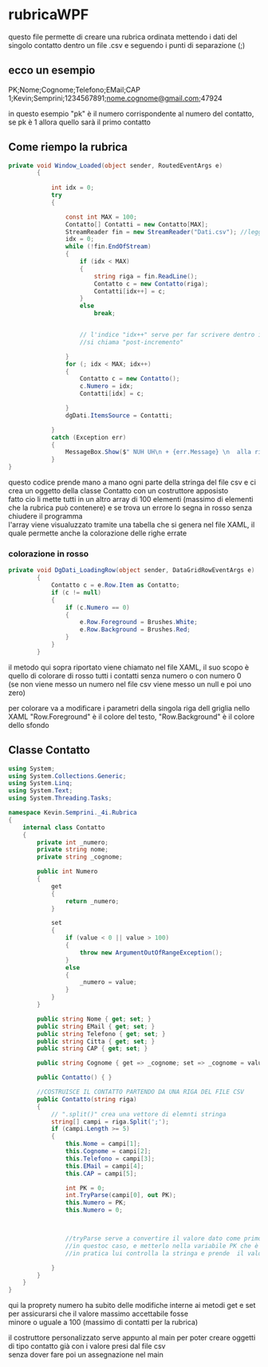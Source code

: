 # rubricaWPF
questo file permette di creare una  rubrica ordinata mettendo i dati del singolo contatto dentro un file .csv e seguendo i punti di separazione (;)
## ecco un esempio
PK;Nome;Cognome;Telefono;EMail;CAP <br>
1;Kevin;Semprini;1234567891;nome.cognome@gmail.com;47924

in questo esempio "pk" è il numero corrispondente al numero del contatto, se pk è 1 allora quello sarà il primo contatto

## Come riempo la rubrica
~~~C#
private void Window_Loaded(object sender, RoutedEventArgs e)
        {
            
            int idx = 0;
            try
            {

                const int MAX = 100;
                Contatto[] Contatti = new Contatto[MAX];
                StreamReader fin = new StreamReader("Dati.csv"); //legge i dati dal file "Dati.csv"
                idx = 0;
                while (!fin.EndOfStream)
                {
                    if (idx < MAX)
                    {
                        string riga = fin.ReadLine();
                        Contatto c = new Contatto(riga);
                        Contatti[idx++] = c;
                    }
                    else
                        break;


                    // l'indice "idx++" serve per far scrivere dentro il valore di idx per poi incrementarlo senza scrivere nel secondo valore
                    //si chiama "post-incremento"

                }
                for (; idx < MAX; idx++)
                {
                    Contatto c = new Contatto();
                    c.Numero = idx;
                    Contatti[idx] = c;

                }
                dgDati.ItemsSource = Contatti;

            }
            catch (Exception err)
            {
                MessageBox.Show($" NUH UH\n + {err.Message} \n  alla riga {idx}");
            }
}
~~~

questo codice prende mano a mano ogni parte della stringa del file csv e ci crea un oggetto della classe Contatto con un costruttore apposisto <br>
fatto cio li mette tutti in un altro array di 100 elementi (massimo di elementi che la rubrica può contenere) e se trova un errore lo segna in rosso senza chiudere il programma <br>
l'array viene visualuzzato tramite una tabella che si genera nel file XAML, il quale permette anche la colorazione delle righe errate

### colorazione in rosso
~~~C#
private void DgDati_LoadingRow(object sender, DataGridRowEventArgs e)
        {
            Contatto c = e.Row.Item as Contatto;
            if (c != null)
            {
                if (c.Numero == 0)
                {
                    e.Row.Foreground = Brushes.White;
                    e.Row.Background = Brushes.Red;
                }
            }
        }
~~~

il metodo qui sopra riportato viene chiamato nel file XAML, il suo scopo è quello di colorare di rosso tutti i contatti senza numero o con numero 0 <br>
(se non viene messo un numero nel file csv viene messo un null e poi uno zero)  

per colorare va a modificare i parametri della singola riga dell griglia nello XAML "Row.Foreground" è il colore del testo, "Row.Background" è il colore dello sfondo 

## Classe Contatto

~~~C#
using System;
using System.Collections.Generic;
using System.Linq;
using System.Text;
using System.Threading.Tasks;

namespace Kevin.Semprini._4i.Rubrica
{
    internal class Contatto
    {
        private int _numero;
        private string nome;
        private string _cognome;

        public int Numero
        {
            get
            {
                return _numero;
            }

            set
            {
                if (value < 0 || value > 100)
                {
                    throw new ArgumentOutOfRangeException();
                }
                else
                {
                    _numero = value;
                }
            }
        }

        public string Nome { get; set; }
        public string EMail { get; set; }
        public string Telefono { get; set; }
        public string Citta { get; set; }
        public string CAP { get; set; }

        public string Cognome { get => _cognome; set => _cognome = value; }

        public Contatto() { }

        //COSTRUISCE IL CONTATTO PARTENDO DA UNA RIGA DEL FILE CSV
        public Contatto(string riga) 
        {
            // ".split()" crea una vettore di elemnti stringa
            string[] campi = riga.Split(';');
            if (campi.Length >= 5)
            {
                this.Nome = campi[1];
                this.Cognome = campi[2];
                this.Telefono = campi[3];
                this.EMail = campi[4];
                this.CAP = campi[5];

                int PK = 0;
                int.TryParse(campi[0], out PK);
                this.Numero = PK;
                this.Numero = 0;



                //tryParse serve a convertire il valore dato come primo paramentro in un valore di tipo "int"
                //in questoc caso, e metterlo nella variabile PK che è di tipo int, è sempre stringa > var
                //in pratica lui controlla la stringa e prende  il valore richiesto dalla variabile messa

            }
        }
    }
}
~~~

qui la proprety numero ha subito delle modifiche interne ai metodi get e set per assicurarsi che il valore massimo accettabile fosse <br>
minore o uguale a 100 (massimo di contatti per la rubrica)

il costruttore personalizzato serve appunto al main per poter creare oggetti di tipo contatto già con i valore presi dal file csv <br> 
senza dover fare poi un assegnazione nel main  

